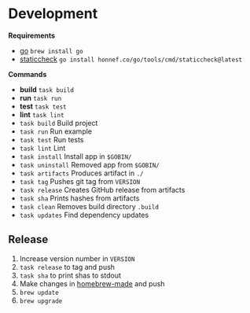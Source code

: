 # Development

**Requirements**

- [go](https://go.dev/) `brew install go`
- [staticcheck]() `go install honnef.co/go/tools/cmd/staticcheck@latest`

**Commands**

- **build** `task build`
- **run** `task run`
- **test** `task test`
- **lint** `task lint`
- `task build` Build project
- `task run` Run example
- `task test` Run tests
- `task lint` Lint
- `task install` Install app in `$GOBIN/`
- `task uninstall` Removed app from `$GOBIN/`
- `task artifacts` Produces artifact in `./`
- `task tag` Pushes git tag from `VERSION`
- `task release` Creates GitHub release from artifacts
- `task sha` Prints hashes from artifacts
- `task clean` Removes build directory `.build`
- `task updates` Find dependency updates

## Release

1. Increase version number in `VERSION`
2. `task release` to tag and push
3. `task sha` to print shas to stdout
4. Make changes in [homebrew-made](https://github.com/oschrenk/homebrew-made) and push
5. `brew update`
6. `brew upgrade`
